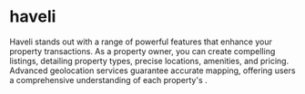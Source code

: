# haveli
Haveli stands out with a range of powerful features that enhance your property transactions. As a property owner, you can create compelling listings, detailing property types, precise locations, amenities, and pricing. Advanced geolocation services guarantee accurate mapping, offering users a comprehensive understanding of each property's .
